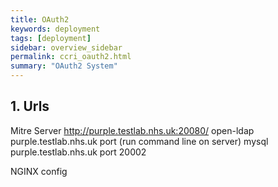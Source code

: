 ```yaml
---
title: OAuth2
keywords: deployment
tags: [deployment]
sidebar: overview_sidebar
permalink: ccri_oauth2.html
summary: "OAuth2 System"
---
```



## 1. Urls ##

Mitre Server http://purple.testlab.nhs.uk:20080/
open-ldap purple.testlab.nhs.uk port  (run command line on server)
mysql purple.testlab.nhs.uk port 20002

NGINX config
